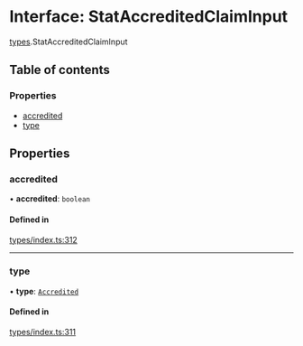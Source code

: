 # Interface: StatAccreditedClaimInput

[types](../wiki/types).StatAccreditedClaimInput

## Table of contents

### Properties

- [accredited](../wiki/types.StatAccreditedClaimInput#accredited)
- [type](../wiki/types.StatAccreditedClaimInput#type)

## Properties

### accredited

• **accredited**: `boolean`

#### Defined in

[types/index.ts:312](https://github.com/PolymeshAssociation/polymesh-sdk/blob/339b7503/src/types/index.ts#L312)

___

### type

• **type**: [`Accredited`](../wiki/types.ClaimType#accredited)

#### Defined in

[types/index.ts:311](https://github.com/PolymeshAssociation/polymesh-sdk/blob/339b7503/src/types/index.ts#L311)
